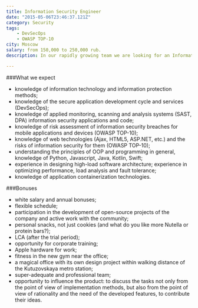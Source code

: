 ```yaml
---
title: Information Security Engineer
date: "2015-05-06T23:46:37.121Z"
category: Security
tags:
    - DevSecOps
    - OWASP TOP-10
city: Moscow
salary: from 150,000 to 250,000 rub.
description: In our rapidly growing team we are looking for an Information Security Engineer who can solve complex infrastructure and service tasks, ensure data integrity and conduct an information security audit.

---
```


###What we expect
- knowledge of information technology and information protection methods;
- knowledge of the secure application development cycle and services (DevSecOps);
- knowledge of applied monitoring, scanning and analysis systems (SAST, DPA) information security applications and code;
- knowledge of risk assessment of information security breaches for mobile applications and devices (OWASP TOP-10);
- knowledge of web technologies (Ajax, HTML5, ASP.NET, etc.) and the risks of information security for them (OWASP TOP-10);
- understanding the principles of OOP and programming in general, knowledge of Python, Javascript, Java, Kotlin, Swift;
- experience in designing high-load software architecture; experience in optimizing performance, load analysis and fault tolerance;
- knowledge of application containerization technologies.

###Bonuses
- white salary and annual bonuses;
- flexible schedule;
- participation in the development of open-source projects of the company and active work with the community;
- personal snacks, not just cookies (and what do you like more Nutella or protein bars?);
- LCA (after the trial period);
- opportunity for corporate training;
- Apple hardware for work;
- fitness in the new gym near the office;
- a magical office with its own design project within walking distance of the Kutuzovskaya metro station;
- super-adequate and professional team;
- opportunity to influence the product: to discuss the tasks not only from the point of view of implementation methods, but also from the point of view of rationality and the need of the developed features, to contribute their ideas.
